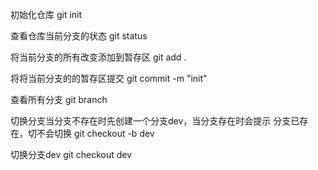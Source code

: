 初始化仓库
git init

查看仓库当前分支的状态
git status  

将当前分支的所有改变添加到暂存区
git add .  

将将当前分支的的暂存区提交
git commit -m "init"


查看所有分支
git branch


切换分支当分支不存在时先创建一个分支dev，当分支存在时会提示
分支已存在，切不会切换
git checkout -b dev

切换分支dev
git checkout  dev




